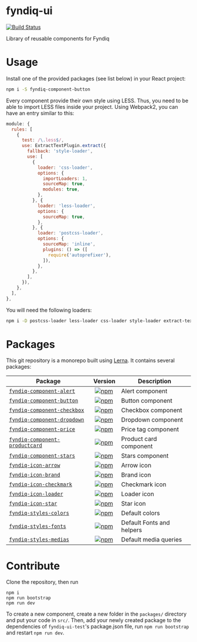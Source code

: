 # fyndiq-ui

[![Build Status](https://travis-ci.org/fyndiq/fyndiq-ui.svg?branch=master)](https://travis-ci.org/fyndiq/fyndiq-ui)

Library of reusable components for Fyndiq

# Usage

Install one of the provided packages (see list below) in your React project:

``` bash
npm i -S fyndiq-component-button
```

Every component provide their own style using LESS. Thus, you need to be able to import LESS files inside your project. Using Webpack2, you can have an entry similar to this:

``` js
module: {
  rules: [
    {
      test: /\.less$/,
      use: ExtractTextPlugin.extract({
        fallback: 'style-loader',
        use: [
          {
            loader: 'css-loader',
            options: {
              importLoaders: 1,
              sourceMap: true,
              modules: true,
            },
          }, {
            loader: 'less-loader',
            options: {
              sourceMap: true,
            },
          }, {
            loader: 'postcss-loader',
            options: {
              sourceMap: 'inline',
              plugins: () => ([
                require('autoprefixer'),
              ]),
            },
          },
        ],
      }),
    },
  ],
},
```

You will need the following loaders:

``` bash
npm i -D postcss-loader less-loader css-loader style-loader extract-text-webpack-plugin autoprefixer
```

# Packages

This git repository is a monorepo built using [Lerna](//lernajs.io). It contains several packages:

| Package | Version | Description |
|------|----|----|
| [`fyndiq-component-alert`](/packages/fyndiq-component-alert) | [![npm](https://img.shields.io/npm/v/fyndiq-component-alert.svg?maxAge=3600)](https://www.npmjs.com/package/fyndiq-component-alert) | Alert component |
| [`fyndiq-component-button`](/packages/fyndiq-component-button) | [![npm](https://img.shields.io/npm/v/fyndiq-component-button.svg?maxAge=3600)](https://www.npmjs.com/package/fyndiq-component-button) | Button component |
| [`fyndiq-component-checkbox`](/packages/fyndiq-component-checkbox) | [![npm](https://img.shields.io/npm/v/fyndiq-component-checkbox.svg?maxAge=3600)](https://www.npmjs.com/package/fyndiq-component-checkbox) | Checkbox component |
| [`fyndiq-component-dropdown`](/packages/fyndiq-component-dropdown) | [![npm](https://img.shields.io/npm/v/fyndiq-component-dropdown.svg?maxAge=3600)](https://www.npmjs.com/package/fyndiq-component-dropdown) | Dropdown component |
| [`fyndiq-component-price`](/packages/fyndiq-component-price) | [![npm](https://img.shields.io/npm/v/fyndiq-component-price.svg?maxAge=3600)](https://www.npmjs.com/package/fyndiq-component-price) | Price tag component |
| [`fyndiq-component-productcard`](/packages/fyndiq-component-productcard) | [![npm](https://img.shields.io/npm/v/fyndiq-component-productcard.svg?maxAge=3600)](https://www.npmjs.com/package/fyndiq-component-productcard) | Product card component |
| [`fyndiq-component-stars`](/packages/fyndiq-component-stars) | [![npm](https://img.shields.io/npm/v/fyndiq-component-stars.svg?maxAge=3600)](https://www.npmjs.com/package/fyndiq-component-stars) | Stars component |
| [`fyndiq-icon-arrow`](/packages/fyndiq-icon-arrow) | [![npm](https://img.shields.io/npm/v/fyndiq-icon-arrow.svg?maxAge=3600)](https://www.npmjs.com/package/fyndiq-icon-arrow) | Arrow icon |
| [`fyndiq-icon-brand`](/packages/fyndiq-icon-brand)  | [![npm](https://img.shields.io/npm/v/fyndiq-icon-brand.svg?maxAge=3600)](https://www.npmjs.com/package/fyndiq-icon-brand) | Brand icon |
| [`fyndiq-icon-checkmark`](/packages/fyndiq-icon-checkmark)  | [![npm](https://img.shields.io/npm/v/fyndiq-icon-checkmark.svg?maxAge=3600)](https://www.npmjs.com/package/fyndiq-icon-checkmark) | Checkmark icon |
| [`fyndiq-icon-loader`](/packages/fyndiq-icon-loader) | [![npm](https://img.shields.io/npm/v/fyndiq-icon-loader.svg?maxAge=3600)](https://www.npmjs.com/package/fyndiq-icon-loader) | Loader icon |
| [`fyndiq-icon-star`](/packages/fyndiq-icon-star) | [![npm](https://img.shields.io/npm/v/fyndiq-icon-star.svg?maxAge=3600)](https://www.npmjs.com/package/fyndiq-icon-star) | Star icon |
| [`fyndiq-styles-colors`](/packages/fyndiq-styles-colors) | [![npm](https://img.shields.io/npm/v/fyndiq-styles-colors.svg?maxAge=3600)](https://www.npmjs.com/package/fyndiq-styles-colors) | Default colors |
| [`fyndiq-styles-fonts`](/packages/fyndiq-styles-fonts) | [![npm](https://img.shields.io/npm/v/fyndiq-styles-fonts.svg?maxAge=3600)](https://www.npmjs.com/package/fyndiq-styles-fonts) | Default Fonts and helpers |
| [`fyndiq-styles-medias`](/packages/fyndiq-styles-medias) | [![npm](https://img.shields.io/npm/v/fyndiq-styles-medias.svg?maxAge=3600)](https://www.npmjs.com/package/fyndiq-styles-medias) | Default media queries |


# Contribute

Clone the repository, then run

```
npm i
npm run bootstrap
npm run dev
```

To create a new component, create a new folder in the `packages/` directory and put your code in `src/`. Then, add your newly created package to the dependencies of `fyndiq-ui-test`'s package.json file, run `npm run bootstrap` and restart `npm run dev`.

